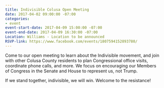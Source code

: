 ```yaml
---
title: Indivisible Colusa Open Meeting
date: 2017-04-02 09:00:00 -07:00
categories:
- event
event-start-date: 2017-04-09 15:00:00 -07:00
event-end-date: 2017-04-09 16:30:00 -07:00
Location: Williams - Location to be announced
RSVP-link: https://www.facebook.com/events/1807594152893780/
---
```


Come to our open meeting to learn about the Indivisible movement, and join with other Colusa County residents to plan Congressional office visits, coordinate phone calls, and more. We focus on encouraging our Members of Congress in the Senate and House to represent us, not Trump. 

If we stand together, indivisible, we will win. Welcome to the resistance! 